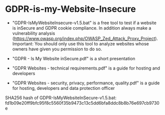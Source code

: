 # GDPR-is-my-Website-Insecure


- "GDPR-IsMyWebsiteInsecure-v1.5.bat" is a free tool to test if a website is inSecure and GDPR cookie compliance. In addition always make a vulnerability analysis (https://www.owasp.org/index.php/OWASP_Zed_Attack_Proxy_Project).
Important: You should only use this tool to analyze websites whose owners have given you permission to do so.

- "GDPR - Is My Website inSecure.pdf" is a short presentation

- "GDPR Websites - technical requirements.pdf" is a guide for hosting and developers

- "GDPR Websites - security, privacy, performance, quality.pdf" is a guide for hosting, developers and data protection officer


SHA256 hash of GDPR-IsMyWebsiteInSecure-v1.5.bat:
fd1b09e20ff9bfc95f8c5560f35b9473c13c5dd6bfa8ddc8b8b76e697cb9730e
